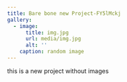 ```yaml
---
title: Bare bone new Project-FY5lMckj
gallery:
  - image:
      title: img.jpg
      url: media/img.jpg
      alt: ''
    caption: random image
---
```

this is a new project without images

